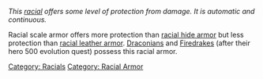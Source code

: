 *This [racial](:Category:_Racials "wikilink") offers some level of
protection from damage. It is automatic and continuous.*

Racial scale armor offers more protection than [racial hide
armor](Racial_Armorhide "wikilink") but less protection than [racial
leather armor](Racial_Armorleather "wikilink").
[Draconians](Draconians "wikilink") and
[Firedrakes](Firedrakes "wikilink") (after their hero 500 evolution
quest) possess this racial armor.

[Category: Racials](Category:_Racials "wikilink") [Category: Racial
Armor](Category:_Racial_Armor "wikilink")
